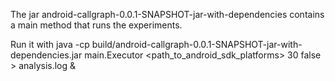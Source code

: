 The jar android-callgraph-0.0.1-SNAPSHOT-jar-with-dependencies contains a main method that runs the experiments.

Run it with 
java -cp build/android-callgraph-0.0.1-SNAPSHOT-jar-with-dependencies.jar main.Executor <path_to_android_sdk_platforms> 30 false > analysis.log &